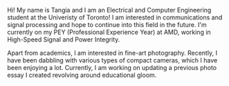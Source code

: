 Hi! My name is Tangia and I am an Electrical and Computer Engineering student at the Univeristy of Toronto! I am interested in communications and signal processing and hope to continue into this field in the future. I'm currently on my PEY (Professional Experience Year) at AMD, working in High-Speed Signal and Power Integrity. 

Apart from academics, I am interested in fine-art photography. Recently, I have been dabbling with various types of compact cameras, which I have been enjoying a lot. Currently, I am working on updating a previous photo essay I created revolving around educational gloom.
